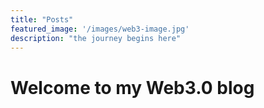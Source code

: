 ```yaml
---
title: "Posts"
featured_image: '/images/web3-image.jpg'
description: "the journey begins here"
---
```


# Welcome to my Web3.0 blog
